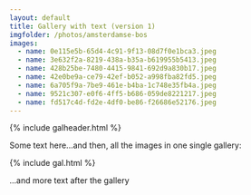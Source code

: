 ```yaml
---
layout: default
title: Gallery with text (version 1)
imgfolder: /photos/amsterdamse-bos
images:
  - name: 0e115e5b-65d4-4c91-9f13-08d7f0e1bca3.jpeg
  - name: 3e632f2a-8219-438a-b35a-b619955b5413.jpeg
  - name: 428b25be-7480-4415-9841-692d9a830b17.jpeg
  - name: 42e0be9a-ce79-42ef-b052-a998fba82fd5.jpeg
  - name: 6a705f9a-7be9-461e-b4ba-1c748e35fb4a.jpeg
  - name: 9521c307-e0f6-4ff5-b686-059de8221217.jpeg
  - name: fd517c4d-fd2e-4df0-be86-f26686e52176.jpeg
---
```


{% include galheader.html %}

Some text here...and then, all the images in one single gallery:

{% include gal.html %}

...and more text after the gallery

